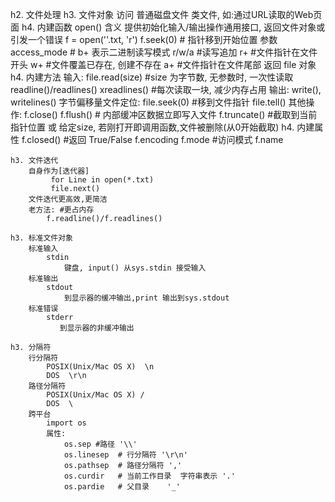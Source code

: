 h2. 文件处理
    h3. 文件对象
        访问 普通磁盘文件
             类文件, 如:通过URL读取的Web页面
        h4. 内建函数 
            open()
                含义
                    提供初始化输入/输出操作通用接口, 返回文件对象或引发一个错误
                    f = open(''.txt, 'r')
                    f.seek(0) # 指针移到开始位置
                参数 access_mode # b+ 表示二进制读写模式
                     r/w/a  #读写追加
                     r+  #文件指针在文件开头
                     w+  #文件覆盖已存在, 创建不存在
                     a+  #文件指针在文件尾部
                返回 file 对象
        h4. 内建方法
            输入: file.read(size)  #size 为字节数, 无参数时, 一次性读取
                readline()/readlines()
                xreadlines()  #每次读取一块, 减少内存占用
            输出:  write(), writelines()
            字节偏移量文件定位: file.seek(0) #移到文件指针
                file.tell()
            其他操作:
                f.close()
                f.flush()  # 内部缓冲区数据立即写入文件
                f.truncate() #截取到当前指针位置 或 给定size, 若刚打开即调用函数,文件被删除(从0开始截取)
        h4. 内建属性
            f.closed()  #返回 True/False
            f.encoding
            f.mode    #访问模式
            f.name

    h3. 文件迭代
        自身作为[迭代器]
             for Line in open(*.txt)
             file.next()
        文件迭代更高效,更简洁
        老方法: #更占内存
            f.readline()/f.readlines()

    h3. 标准文件对象
        标准输入
            stdin
                键盘, input() 从sys.stdin 接受输入
        标准输出
            stdout            
                到显示器的缓冲输出,print 输出到sys.stdout
        标准错误
            stderr
               到显示器的非缓冲输出

    h3. 分隔符
        行分隔符
            POSIX(Unix/Mac OS X)  \n
            DOS  \r\n
        路径分隔符
            POSIX(Unix/Mac OS X) /
            DOS  \
        跨平台
            import os
            属性:
                os.sep #路径 '\\'
                os.linesep  # 行分隔符 '\r\n'
                os.pathsep  # 路径分隔符 ','
                os.curdir   # 当前工作目录  字符串表示 '.'
                os.pardie   # 父目录    '_'


